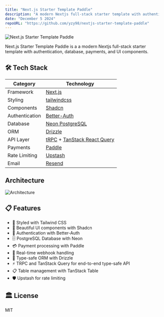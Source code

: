 ```yaml
---
title: "Next.js Starter Template Paddle"
description: "A modern Nextjs full-stack starter template with authentication, database, payments, and UI components."
date: "December 5 2024"
repoURL: "https://github.com/yzy98/nextjs-starter-template-paddle"
---
```


![Next.js Starter Template Paddle](/nstp.png)

Next.js Starter Template Paddle is a a modern Nextjs full-stack starter template with authentication, database, payments, and UI components.

## 🛠️ Tech Stack

| Category       | Technology                                                                           |
| -------------- | ------------------------------------------------------------------------------------ |
| Framework      | [Next.js](https://nextjs.org/)                                                       |
| Styling        | [tailwindcss](https://tailwindcss.com/)                                              |
| Components     | [Shadcn](https://ui.shadcn.com/)                                                     |
| Authentication | [Better-Auth](https://www.better-auth.com/)                                          |
| Database       | [Neon PostgreSQL](https://neon.tech/home)                                            |
| ORM            | [Drizzle](https://orm.drizzle.team/)                                                 |
| API Layer      | [tRPC](https://trpc.io/) + [TanStack React Query](https://tanstack.com/query/latest) |
| Payments       | [Paddle](https://www.paddle.com/)                                                    |
| Rate Limiting  | [Upstash](https://upstash.com/)                                                      |
| Email          | [Resend](https://resend.com/home)                                                    |

## Architecture

![Architecture](/architecture.png)

## 📋 Features

- 🎯 Styled with Tailwind CSS
- 🎨 Beautiful UI components with Shadcn
- 🔐 Authentication with Better-Auth
- 🗄️ PostgreSQL Database with Neon
- 💳 Payment processing with Paddle
- 🔄 Real-time webhook handling
- 🚀 Type-safe ORM with Drizzle
- ⚡️ TRPC and TanStack Query for end-to-end type-safe API
- 📋 Table management with TanStack Table
- 🛡️ Upstash for rate limiting

## 🏛️ License

MIT
